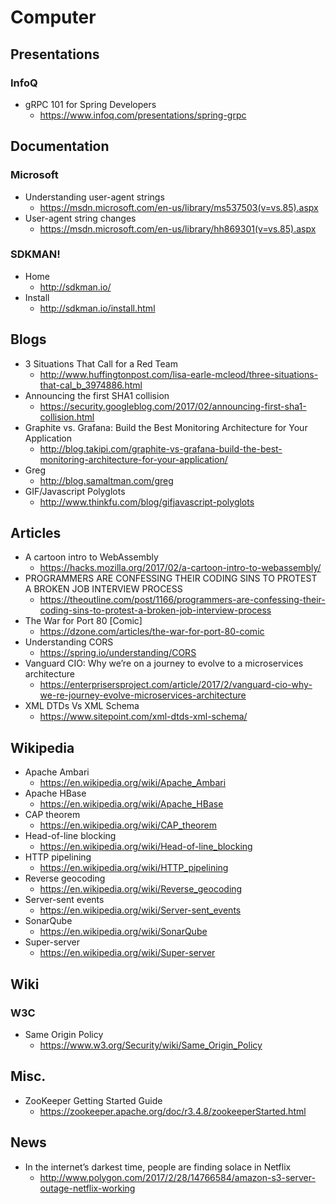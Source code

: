# Computer
## Presentations
### InfoQ
* gRPC 101 for Spring Developers
  * https://www.infoq.com/presentations/spring-grpc

## Documentation
### Microsoft
* Understanding user-agent strings
  * https://msdn.microsoft.com/en-us/library/ms537503(v=vs.85).aspx
* User-agent string changes
  * https://msdn.microsoft.com/en-us/library/hh869301(v=vs.85).aspx

### SDKMAN!
* Home
  * http://sdkman.io/
* Install
  * http://sdkman.io/install.html

## Blogs
* 3 Situations That Call for a Red Team
  * http://www.huffingtonpost.com/lisa-earle-mcleod/three-situations-that-cal_b_3974886.html
* Announcing the first SHA1 collision
  * https://security.googleblog.com/2017/02/announcing-first-sha1-collision.html
* Graphite vs. Grafana: Build the Best Monitoring Architecture for Your Application
  * http://blog.takipi.com/graphite-vs-grafana-build-the-best-monitoring-architecture-for-your-application/
* Greg
  * http://blog.samaltman.com/greg
* GIF/Javascript Polyglots
  * http://www.thinkfu.com/blog/gifjavascript-polyglots

## Articles
* A cartoon intro to WebAssembly
  * https://hacks.mozilla.org/2017/02/a-cartoon-intro-to-webassembly/
* PROGRAMMERS ARE CONFESSING THEIR CODING SINS TO PROTEST A BROKEN JOB INTERVIEW PROCESS
  * https://theoutline.com/post/1166/programmers-are-confessing-their-coding-sins-to-protest-a-broken-job-interview-process
* The War for Port 80 [Comic]
  * https://dzone.com/articles/the-war-for-port-80-comic
* Understanding CORS
  * https://spring.io/understanding/CORS
* Vanguard CIO: Why we’re on a journey to evolve to a microservices architecture
  * https://enterprisersproject.com/article/2017/2/vanguard-cio-why-we-re-journey-evolve-microservices-architecture
* XML DTDs Vs XML Schema
  * https://www.sitepoint.com/xml-dtds-xml-schema/

## Wikipedia
* Apache Ambari
  * https://en.wikipedia.org/wiki/Apache_Ambari
* Apache HBase
  * https://en.wikipedia.org/wiki/Apache_HBase
* CAP theorem
  * https://en.wikipedia.org/wiki/CAP_theorem
* Head-of-line blocking
  * https://en.wikipedia.org/wiki/Head-of-line_blocking
* HTTP pipelining
  * https://en.wikipedia.org/wiki/HTTP_pipelining
* Reverse geocoding
  * https://en.wikipedia.org/wiki/Reverse_geocoding
* Server-sent events
  * https://en.wikipedia.org/wiki/Server-sent_events
* SonarQube
  * https://en.wikipedia.org/wiki/SonarQube
* Super-server
  * https://en.wikipedia.org/wiki/Super-server

## Wiki
### W3C
* Same Origin Policy
  * https://www.w3.org/Security/wiki/Same_Origin_Policy

## Misc.
* ZooKeeper Getting Started Guide
  * https://zookeeper.apache.org/doc/r3.4.8/zookeeperStarted.html

## News
* In the internet’s darkest time, people are finding solace in Netflix
  * http://www.polygon.com/2017/2/28/14766584/amazon-s3-server-outage-netflix-working

